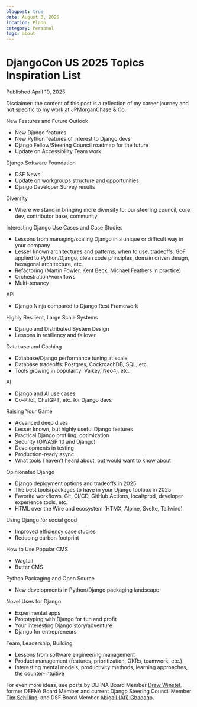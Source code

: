 ```yaml
---
blogpost: true
date: August 3, 2025
location: Plano
category: Personal
tags: about
---
```


# DjangoCon US 2025 Topics Inspiration List

Published April 19, 2025

Disclaimer: the content of this post is a reflection of my career journey and not specific to my work at JPMorganChase & Co.

New Features and Future Outlook
* New Django features
* New Python features of interest to Django devs
* Django Fellow/Steering Council roadmap for the future
* Update on Accessibility Team work

Django Software Foundation
* DSF News
* Update on workgroups structure and opportunities
* Django Developer Survey results

Diversity
* Where we stand in bringing more diversity to: our steering council, core dev, contributor base, community

Interesting Django Use Cases and Case Studies
* Lessons from managing/scaling Django in a unique or difficult way in your company
* Lesser known architectures and patterns, when to use, tradeoffs: GoF applied to Python/Django, clean code principles, domain driven design, hexagonal architecture, etc. 
* Refactoring (Martin Fowler, Kent Beck, Michael Feathers in practice)
* Orchestration/workflows
* Multi-tenancy

API
* Django Ninja compared to Django Rest Framework

Highly Resilient, Large Scale Systems
* Django and Distributed System Design
* Lessons in resiliency and failover

Database and Caching
* Database/Django performance tuning at scale
* Database tradeoffs: Postgres, CockroachDB, SQL, etc.
* Tools growing in popularity: Valkey, Neo4j, etc.

AI
* Django and AI use cases
* Co-Pilot, ChatGPT, etc. for Django devs 

Raising Your Game
* Advanced deep dives
* Lesser known, but highly useful Django features
* Practical Django profiling, optimization
* Security (OWASP 10 and Django)
* Developments in testing
* Production-ready async
* What tools I haven't heard about, but would want to know about

Opinionated Django
* Django deployment options and tradeoffs in 2025
* The best tools/packages to have in your Django toolbox in 2025
* Favorite workflows, Git, CI/CD, GitHub Actions, local/prod, developer experience tools, etc.
* HTML over the Wire and ecosystem (HTMX, Alpine, Svelte, Tailwind)

Using Django for social good
* Improved efficiency case studies
* Reducing carbon footprint

How to Use Popular CMS
* Wagtail
* Butter CMS

Python Packaging and Open Source
* New developments in Python/Django packaging landscape

Novel Uses for Django
* Experimental apps
* Prototyping with Django for fun and profit
* Your interesting Django story/adventure
* Django for entrepreneurs

Team, Leadership, Building
* Lessons from software engineering management
* Product management (features, prioritization, OKRs, teamwork, etc.)
* Interesting mental models, productivity methods, learning approaches, the counter-intuitive
 
For even more ideas, see posts by DEFNA Board Member [Drew Winstel](https://winstel.dev/2025/02/12/talk-ideas-for-dcus-25/), former DEFNA Board Member and current Django Steering Council Member [Tim Schilling](https://www.better-simple.com/django/2025/04/02/talks-i-want-to-see-at-djangocon-us-2025/), and DSF Board Member [Abigail (Afi) Gbadago](https://www.linkedin.com/pulse/djangocon-us-2025-talks-we-would-love-hear-abigail-afi-gbadago-vcbhf/).

